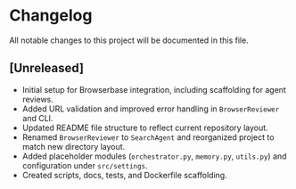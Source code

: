 # Changelog

All notable changes to this project will be documented in this file.

## [Unreleased]
- Initial setup for Browserbase integration, including scaffolding for agent reviews.
- Added URL validation and improved error handling in `BrowserReviewer` and CLI.
- Updated README file structure to reflect current repository layout.
- Renamed `BrowserReviewer` to `SearchAgent` and reorganized project to match new directory layout.
- Added placeholder modules (`orchestrator.py`, `memory.py`, `utils.py`) and configuration under `src/settings`.
- Created scripts, docs, tests, and Dockerfile scaffolding.
